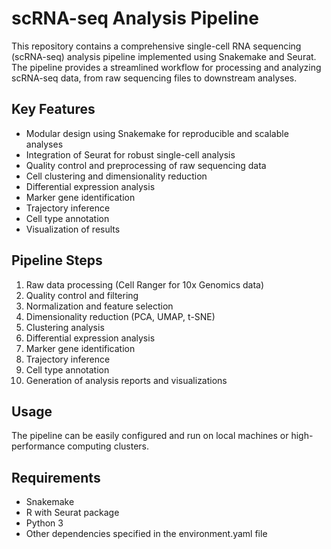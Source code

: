 # scRNA-seq Analysis Pipeline

This repository contains a comprehensive single-cell RNA sequencing (scRNA-seq) analysis pipeline implemented using Snakemake and Seurat. The pipeline provides a streamlined workflow for processing and analyzing scRNA-seq data, from raw sequencing files to downstream analyses.

## Key Features

- Modular design using Snakemake for reproducible and scalable analyses
- Integration of Seurat for robust single-cell analysis
- Quality control and preprocessing of raw sequencing data
- Cell clustering and dimensionality reduction
- Differential expression analysis
- Marker gene identification
- Trajectory inference
- Cell type annotation
- Visualization of results

## Pipeline Steps

1. Raw data processing (Cell Ranger for 10x Genomics data)
2. Quality control and filtering
3. Normalization and feature selection
4. Dimensionality reduction (PCA, UMAP, t-SNE)
5. Clustering analysis
6. Differential expression analysis
7. Marker gene identification
8. Trajectory inference
9. Cell type annotation
10. Generation of analysis reports and visualizations

## Usage

The pipeline can be easily configured and run on local machines or high-performance computing clusters. 

## Requirements

- Snakemake
- R with Seurat package
- Python 3
- Other dependencies specified in the environment.yaml file
